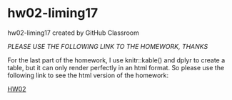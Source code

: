 # hw02-liming17
hw02-liming17 created by GitHub Classroom

*PLEASE USE THE FOLLOWING LINK TO THE HOMEWORK, THANKS*

For the last part of the homework, I use knitr::kable() and dplyr to create a table, but it can only render perfectly in an html format. So please use the following link to see the html version of the homework: 

[HW02](https://htmlpreview.github.io/?https://github.com/STAT545-UBC-students/hw02-liming17/blob/master/hw02.html)
